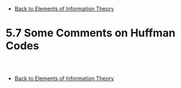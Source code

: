 * [Back to Elements of Information Theory](../../main.md)

# 5.7 Some Comments on Huffman Codes

##














<br>

* [Back to Elements of Information Theory](../../main.md)